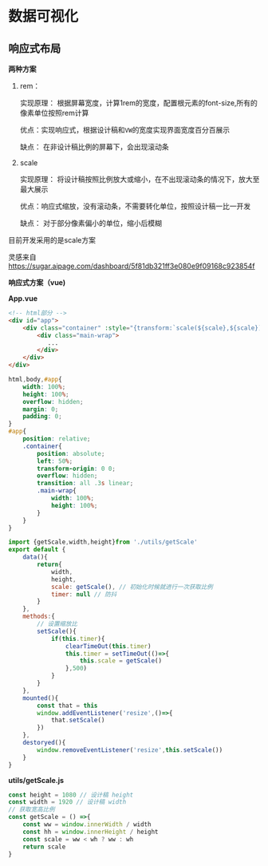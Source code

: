 # 数据可视化

## 响应式布局

**两种方案**

1. rem：

   实现原理： 根据屏幕宽度，计算1rem的宽度，配置根元素的font-size,所有的像素单位按照rem计算

   优点：实现响应式，根据设计稿和`VW`的宽度实现界面宽度百分百展示

   缺点： 在非设计稿比例的屏幕下，会出现滚动条

2. scale

   实现原理： 将设计稿按照比例放大或缩小，在不出现滚动条的情况下，放大至最大展示

   优点：响应式缩放，没有滚动条，不需要转化单位，按照设计稿一比一开发

   缺点： 对于部分像素偏小的单位，缩小后模糊

目前开发采用的是scale方案

灵感来自 https://sugar.aipage.com/dashboard/5f81db321ff3e080e9f09168c923854f

**响应式方案（vue)**



**App.vue**

```html
<!-- html部分 -->
<div id="app">
    <div class="container" :style="{transform:`scale(${scale},${scale}) translateX(-50%)`,width: `${width}px`,height: `${height}px`}">
        <div class="main-wrap">
           ... 
        </div>
    </div>
</div>
```

```scss
html,body,#app{
    width: 100%;
    height: 100%;
    overflow: hidden;
    margin: 0;
    padding: 0;
}
#app{
    position: relative;
    .container{
        position: absolute;
        left: 50%;
        transform-origin: 0 0;
        overflow: hidden;
        transition: all .3s linear;
        .main-wrap{
            width: 100%;
            height: 100%;
        }
    }
}
```



```javascript
import {getScale,width,height}from './utils/getScale'
export default {
	data(){
        return{
            width,
            height,
            scale: getScale(), // 初始化时候就进行一次获取比例
            timer: null // 防抖
        }
    },
    methods:{
        // 设置缩放比
        setScale(){
            if(this.timer){
                clearTimeOut(this.timer)
                this.timer = setTimeOut(()=>{
                    this.scale = getScale()
                },500)
            }
        }
    },
    mounted(){
        const that = this
        window.addEventListener('resize',()=>{
            that.setScale()
        })
    },
    destoryed(){
        window.removeEventListener('resize',this.setScale())
    }
}
```

**utils/getScale.js**

```javascript
const height = 1080 // 设计稿 height
const width = 1920 // 设计稿 width
// 获取宽高比例
const getScale = () =>{
    const ww = window.innerWidth / width
    const hh = window.innerHeight / height
    const scale = ww < wh ? ww : wh
    return scale
}
```
